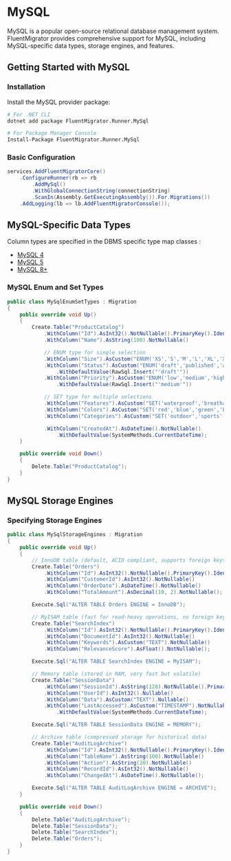 # MySQL

MySQL is a popular open-source relational database management system. FluentMigrator provides comprehensive support for MySQL, including MySQL-specific data types, storage engines, and features.

## Getting Started with MySQL

### Installation

Install the MySQL provider package:

```bash
# For .NET CLI
dotnet add package FluentMigrator.Runner.MySql

# For Package Manager Console
Install-Package FluentMigrator.Runner.MySql
```

### Basic Configuration

```csharp
services.AddFluentMigratorCore()
    .ConfigureRunner(rb => rb
        .AddMySql()
        .WithGlobalConnectionString(connectionString)
        .ScanIn(Assembly.GetExecutingAssembly()).For.Migrations())
    .AddLogging(lb => lb.AddFluentMigratorConsole());
```

## MySQL-Specific Data Types

Column types are specified in the DBMS specific type map classes :

* [MySQL 4](https://github.com/fluentmigrator/fluentmigrator/blob/main/src/FluentMigrator.Runner.MySql/Generators/MySql/MySql4TypeMap.cs)
* [MySQL 5](https://github.com/fluentmigrator/fluentmigrator/blob/main/src/FluentMigrator.Runner.MySql/Generators/MySql/MySql5TypeMap.cs)
* [MySQL 8+](https://github.com/fluentmigrator/fluentmigrator/blob/main/src/FluentMigrator.Runner.MySql/Generators/MySql/MySql8TypeMap.cs)

### MySQL Enum and Set Types

```csharp
public class MySqlEnumSetTypes : Migration
{
    public override void Up()
    {
        Create.Table("ProductCatalog")
            .WithColumn("Id").AsInt32().NotNullable().PrimaryKey().Identity()
            .WithColumn("Name").AsString(100).NotNullable()

            // ENUM type for single selection
            .WithColumn("Size").AsCustom("ENUM('XS','S','M','L','XL','XXL')").NotNullable()
            .WithColumn("Status").AsCustom("ENUM('draft','published','archived')").NotNullable()
                .WithDefaultValue(RawSql.Insert("'draft'"))
            .WithColumn("Priority").AsCustom("ENUM('low','medium','high','urgent')").NotNullable()
                .WithDefaultValue(RawSql.Insert("'medium'"))

            // SET type for multiple selections
            .WithColumn("Features").AsCustom("SET('waterproof','breathable','insulated','reflective')").Nullable()
            .WithColumn("Colors").AsCustom("SET('red','blue','green','black','white','yellow')").Nullable()
            .WithColumn("Categories").AsCustom("SET('outdoor','sports','casual','formal','work')").Nullable()

            .WithColumn("CreatedAt").AsDateTime().NotNullable()
                .WithDefaultValue(SystemMethods.CurrentDateTime);
    }

    public override void Down()
    {
        Delete.Table("ProductCatalog");
    }
}
```

## MySQL Storage Engines

### Specifying Storage Engines

```csharp
public class MySqlStorageEngines : Migration
{
    public override void Up()
    {
        // InnoDB table (default, ACID compliant, supports foreign keys)
        Create.Table("Orders")
            .WithColumn("Id").AsInt32().NotNullable().PrimaryKey().Identity()
            .WithColumn("CustomerId").AsInt32().NotNullable()
            .WithColumn("OrderDate").AsDateTime().NotNullable()
            .WithColumn("TotalAmount").AsDecimal(10, 2).NotNullable();

        Execute.Sql("ALTER TABLE Orders ENGINE = InnoDB");

        // MyISAM table (fast for read-heavy operations, no foreign keys)
        Create.Table("SearchIndex")
            .WithColumn("Id").AsInt32().NotNullable().PrimaryKey().Identity()
            .WithColumn("DocumentId").AsInt32().NotNullable()
            .WithColumn("Keywords").AsCustom("TEXT").NotNullable()
            .WithColumn("RelevanceScore").AsFloat().NotNullable();

        Execute.Sql("ALTER TABLE SearchIndex ENGINE = MyISAM");

        // Memory table (stored in RAM, very fast but volatile)
        Create.Table("SessionData")
            .WithColumn("SessionId").AsString(128).NotNullable().PrimaryKey()
            .WithColumn("UserId").AsInt32().Nullable()
            .WithColumn("Data").AsCustom("TEXT").Nullable()
            .WithColumn("LastAccessed").AsCustom("TIMESTAMP").NotNullable()
                .WithDefaultValue(SystemMethods.CurrentDateTime);

        Execute.Sql("ALTER TABLE SessionData ENGINE = MEMORY");

        // Archive table (compressed storage for historical data)
        Create.Table("AuditLogArchive")
            .WithColumn("Id").AsInt32().NotNullable().PrimaryKey().Identity()
            .WithColumn("TableName").AsString(100).NotNullable()
            .WithColumn("Action").AsString(20).NotNullable()
            .WithColumn("RecordId").AsInt32().NotNullable()
            .WithColumn("ChangedAt").AsDateTime().NotNullable();

        Execute.Sql("ALTER TABLE AuditLogArchive ENGINE = ARCHIVE");
    }

    public override void Down()
    {
        Delete.Table("AuditLogArchive");
        Delete.Table("SessionData");
        Delete.Table("SearchIndex");
        Delete.Table("Orders");
    }
}
```
